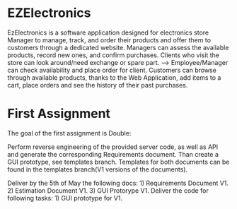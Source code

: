 # EZElectronics

EzElectronics is a software application designed for electronics store Manager to manage, track, and order their products and offer them to customers through a dedicated website. 
Managers can assess the available products, record new ones, and confirm purchases.
Clients who visit the store can look around/need exchange or spare part.	-->	Employee/Manager can check availability and place order for client.
Customers can browse through available products, thanks to the Web Application, add items to a cart, place orders and see the history of their past purchases.

# First Assignment

The goal of the first assignment is Double:

 Perform reverse engineering of the provided server code, as well as API and generate the corresponding Requirements document.
 Than create a GUI prototype, see templates branch.
 Templates for both documents can be found in the templates branch(V1 versions of the documents).

Deliver by the 5th of May the following docs:
	1) Requirements Document V1.
	2) Estimation Document V1.
	3) GUI Protorype V1.
Deliver the code for following tasks:
	1) GUI prototype for V1.

